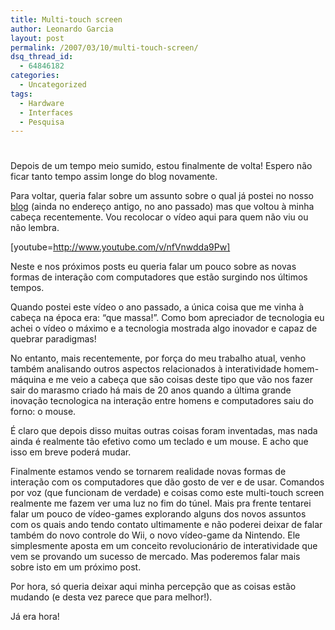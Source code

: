 ```yaml
---
title: Multi-touch screen
author: Leonardo Garcia
layout: post
permalink: /2007/03/10/multi-touch-screen/
dsq_thread_id:
  - 64846182
categories:
  - Uncategorized
tags:
  - Hardware
  - Interfaces
  - Pesquisa
---
```

# 

Depois de um tempo meio sumido, estou finalmente de volta! Espero não ficar tanto tempo assim longe do blog novamente.

Para voltar, queria falar sobre um assunto sobre o qual já postei no nosso [blog][1] (ainda no endereço antigo, no ano passado) mas que voltou à minha cabeça recentemente. Vou recolocar o vídeo aqui para quem não viu ou não lembra.

 [1]: http://log4dev.blogspot.com/2006/08/minority-report.html "Minority Report"

[youtube=http://www.youtube.com/v/nfVnwdda9Pw]

Neste e nos próximos posts eu queria falar um pouco sobre as novas formas de interação com computadores que estão surgindo nos últimos tempos.

Quando postei este vídeo o ano passado, a única coisa que me vinha à cabeça na época era: “que massa!”. Como bom apreciador de tecnologia eu achei o vídeo o máximo e a tecnologia mostrada algo inovador e capaz de quebrar paradigmas!

No entanto, mais recentemente, por força do meu trabalho atual, venho também analisando outros aspectos relacionados à interatividade homem-máquina e me veio a cabeça que são coisas deste tipo que vão nos fazer sair do marasmo criado há mais de 20 anos quando a última grande inovação tecnologica na interação entre homens e computadores saiu do forno: o mouse.

É claro que depois disso muitas outras coisas foram inventadas, mas nada ainda é realmente tão efetivo como um teclado e um mouse. E acho que isso em breve poderá mudar.

Finalmente estamos vendo se tornarem realidade novas formas de interação com os computadores que dão gosto de ver e de usar. Comandos por voz (que funcionam de verdade) e coisas como este multi-touch screen realmente me fazem ver uma luz no fim do túnel. Mais pra frente tentarei falar um pouco de vídeo-games explorando alguns dos novos assuntos com os quais ando tendo contato ultimamente e não poderei deixar de falar também do novo controle do Wii, o novo vídeo-game da Nintendo. Ele simplesmente aposta em um conceito revolucionário de interatividade que vem se provando um sucesso de mercado. Mas poderemos falar mais sobre isto em um próximo post.

Por hora, só queria deixar aqui minha percepção que as coisas estão mudando (e desta vez parece que para melhor!).

Já era hora!